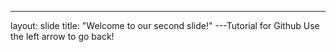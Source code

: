 ---
layout: slide
title: "Welcome to our second slide!"
---Tutorial for Github
Use the left arrow to go back!
